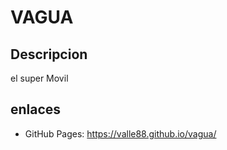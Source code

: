 # VAGUA

## Descripcion
el super Movil

## enlaces
* GitHub Pages:  https://valle88.github.io/vagua/
